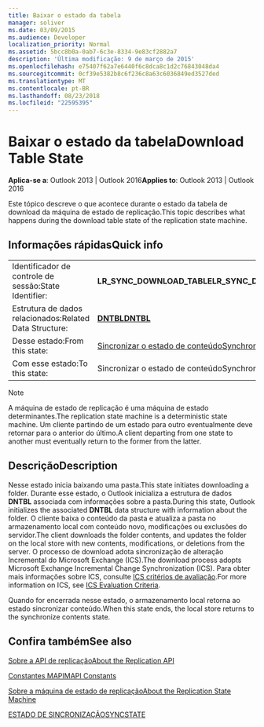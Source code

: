 ```yaml
---
title: Baixar o estado da tabela
manager: soliver
ms.date: 03/09/2015
ms.audience: Developer
localization_priority: Normal
ms.assetid: 5bcc8b0a-0ab7-6c3e-8334-9e83cf2882a7
description: 'Última modificação: 9 de março de 2015'
ms.openlocfilehash: e75407f62a7e6440f6c8dca8c1d2c76843048da4
ms.sourcegitcommit: 0cf39e5382b8c6f236c8a63c6036849ed3527ded
ms.translationtype: MT
ms.contentlocale: pt-BR
ms.lasthandoff: 08/23/2018
ms.locfileid: "22595395"
---
```

# <a name="download-table-state"></a><span data-ttu-id="0c982-103">Baixar o estado da tabela</span><span class="sxs-lookup"><span data-stu-id="0c982-103">Download Table State</span></span>

  
  
<span data-ttu-id="0c982-104">**Aplica-se a**: Outlook 2013 | Outlook 2016</span><span class="sxs-lookup"><span data-stu-id="0c982-104">**Applies to**: Outlook 2013 | Outlook 2016</span></span> 
  
 <span data-ttu-id="0c982-105">Este tópico descreve o que acontece durante o estado da tabela de download da máquina de estado de replicação.</span><span class="sxs-lookup"><span data-stu-id="0c982-105">This topic describes what happens during the download table state of the replication state machine.</span></span> 
  
## <a name="quick-info"></a><span data-ttu-id="0c982-106">Informações rápidas</span><span class="sxs-lookup"><span data-stu-id="0c982-106">Quick info</span></span>

|||
|:-----|:-----|
|<span data-ttu-id="0c982-107">Identificador de controle de sessão:</span><span class="sxs-lookup"><span data-stu-id="0c982-107">State Identifier:</span></span>  <br/> |<span data-ttu-id="0c982-108">**LR_SYNC_DOWNLOAD_TABLE**</span><span class="sxs-lookup"><span data-stu-id="0c982-108">**LR_SYNC_DOWNLOAD_TABLE**</span></span> <br/> |
|<span data-ttu-id="0c982-109">Estrutura de dados relacionados:</span><span class="sxs-lookup"><span data-stu-id="0c982-109">Related Data Structure:</span></span>  <br/> |<span data-ttu-id="0c982-110">**[DNTBL](dntbl.md)**</span><span class="sxs-lookup"><span data-stu-id="0c982-110">**[DNTBL](dntbl.md)**</span></span> <br/> |
|<span data-ttu-id="0c982-111">Desse estado:</span><span class="sxs-lookup"><span data-stu-id="0c982-111">From this state:</span></span>  <br/> |[<span data-ttu-id="0c982-112">Sincronizar o estado de conteúdo</span><span class="sxs-lookup"><span data-stu-id="0c982-112">Synchronize contents state</span></span>](synchronize-contents-state.md) <br/> |
|<span data-ttu-id="0c982-113">Com esse estado:</span><span class="sxs-lookup"><span data-stu-id="0c982-113">To this state:</span></span>  <br/> |<span data-ttu-id="0c982-114">Sincronizar o estado de conteúdo</span><span class="sxs-lookup"><span data-stu-id="0c982-114">Synchronize contents state</span></span>  <br/> |
   
> [!NOTE]
> <span data-ttu-id="0c982-115">A máquina de estado de replicação é uma máquina de estado determinantes.</span><span class="sxs-lookup"><span data-stu-id="0c982-115">The replication state machine is a deterministic state machine.</span></span> <span data-ttu-id="0c982-116">Um cliente partindo de um estado para outro eventualmente deve retornar para o anterior do último.</span><span class="sxs-lookup"><span data-stu-id="0c982-116">A client departing from one state to another must eventually return to the former from the latter.</span></span> 
  
## <a name="description"></a><span data-ttu-id="0c982-117">Descrição</span><span class="sxs-lookup"><span data-stu-id="0c982-117">Description</span></span>

<span data-ttu-id="0c982-118">Nesse estado inicia baixando uma pasta.</span><span class="sxs-lookup"><span data-stu-id="0c982-118">This state initiates downloading a folder.</span></span> <span data-ttu-id="0c982-119">Durante esse estado, o Outlook inicializa a estrutura de dados **DNTBL** associada com informações sobre a pasta.</span><span class="sxs-lookup"><span data-stu-id="0c982-119">During this state, Outlook initializes the associated **DNTBL** data structure with information about the folder.</span></span> <span data-ttu-id="0c982-120">O cliente baixa o conteúdo da pasta e atualiza a pasta no armazenamento local com conteúdo novo, modificações ou exclusões do servidor.</span><span class="sxs-lookup"><span data-stu-id="0c982-120">The client downloads the folder contents, and updates the folder on the local store with new contents, modifications, or deletions from the server.</span></span> <span data-ttu-id="0c982-121">O processo de download adota sincronização de alteração Incremental do Microsoft Exchange (ICS).</span><span class="sxs-lookup"><span data-stu-id="0c982-121">The download process adopts Microsoft Exchange Incremental Change Synchronization (ICS).</span></span> <span data-ttu-id="0c982-122">Para obter mais informações sobre ICS, consulte [ICS critérios de avaliação](http://msdn.microsoft.com/en-us/library/aa579252%28EXCHG.80%29.aspx).</span><span class="sxs-lookup"><span data-stu-id="0c982-122">For more information on ICS, see [ICS Evaluation Criteria](http://msdn.microsoft.com/en-us/library/aa579252%28EXCHG.80%29.aspx).</span></span>
  
<span data-ttu-id="0c982-123">Quando for encerrada nesse estado, o armazenamento local retorna ao estado sincronizar conteúdo.</span><span class="sxs-lookup"><span data-stu-id="0c982-123">When this state ends, the local store returns to the synchronize contents state.</span></span>
  
## <a name="see-also"></a><span data-ttu-id="0c982-124">Confira também</span><span class="sxs-lookup"><span data-stu-id="0c982-124">See also</span></span>



[<span data-ttu-id="0c982-125">Sobre a API de replicação</span><span class="sxs-lookup"><span data-stu-id="0c982-125">About the Replication API</span></span>](about-the-replication-api.md)
  
[<span data-ttu-id="0c982-126">Constantes MAPI</span><span class="sxs-lookup"><span data-stu-id="0c982-126">MAPI Constants</span></span>](mapi-constants.md)
  
[<span data-ttu-id="0c982-127">Sobre a máquina de estado de replicação</span><span class="sxs-lookup"><span data-stu-id="0c982-127">About the Replication State Machine</span></span>](about-the-replication-state-machine.md)
  
[<span data-ttu-id="0c982-128">ESTADO DE SINCRONIZAÇÃO</span><span class="sxs-lookup"><span data-stu-id="0c982-128">SYNCSTATE</span></span>](syncstate.md)

